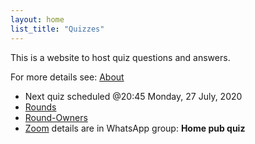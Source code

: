 ```yaml
---
layout: home
list_title: "Quizzes"
---
```

<!-- markdownlint-disable -->
This is a website to host quiz questions and answers.
<!-- markdownlint-restore -->
For more details see: [About](about/)

- Next quiz scheduled @20:45 Monday, 27 July, 2020
- [Rounds](rounds/)
- [Round-Owners](round-owners/)
- [Zoom](https://zoom.us/) details are in WhatsApp group: **Home pub quiz**
